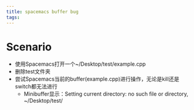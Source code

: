 ```yaml
---
title: spacemacs buffer bug
tags:
---
```


# Scenario

  * 使用Spacemacs打开一个~/Desktop/test/example.cpp
  * 删除test文件夹
  * 尝试Spacemacs当前的buffer(example.cpp)进行操作，无论是kill还是switch都无法进行
    * Minibuffer显示：Setting current directory: no such file or directory, ~/Desktop/test/
